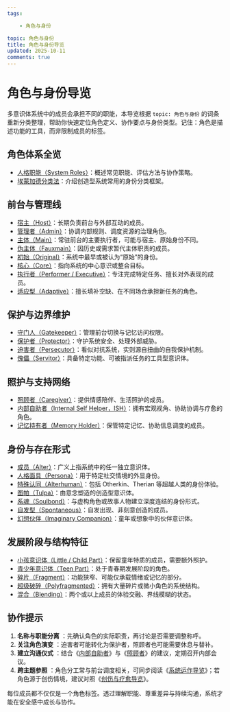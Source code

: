 ```yaml
---
tags:

    - 角色与身份

topic: 角色与身份
title: 角色与身份导览
updated: 2025-10-11
comments: true
---
```


# 角色与身份导览

多意识体系统中的成员会承担不同的职能，本导览根据 `topic: 角色与身份` 的词条重新分类整理，帮助你快速定位角色定义、协作要点与身份类型。记住：角色是描述功能的工具，而非限制成员的标签。

## 角色体系全览

- [人格职能（System Roles）](System-Roles.md)：概述常见职能、评估方法与协作策略。
- [埃蒙加德分类法](Emmengard-Classification.md)：介绍创造型系统常用的身份分类框架。

## 前台与管理线

- [宿主（Host）](Host.md)：长期负责前台与外部互动的成员。
- [管理者（Admin）](Admin.md)：协调内部规则、调度资源的治理角色。
- [主体（Main）](Main.md)：常驻前台的主要执行者，可能与宿主、原始身份不同。
- [伪主体（Fauxmain）](Fauxmain.md)：因历史或需求暂代主体职责的成员。
- [初始（Original）](Original.md)：系统中最早或被认为“原始”的身份。
- [核心（Core）](Core.md)：指向系统的中心意识或整合目标。
- [执行者（Performer / Executive）](Performer-Executive.md)：专注完成特定任务、擅长对外表现的成员。
- [适应型（Adaptive）](Adaptive.md)：擅长填补空缺、在不同场合承担新任务的角色。

## 保护与边界维护

- [守门人（Gatekeeper）](Gatekeeper.md)：管理前台切换与记忆访问权限。
- [保护者（Protector）](Protector.md)：守护系统安全、处理外部威胁。
- [迫害者（Persecutor）](Persecutor.md)：看似对抗系统，实则源自扭曲的自我保护机制。
- [傀儡（Servitor）](Servitor.md)：具备特定功能、可被指派任务的工具型意识体。

## 照护与支持网络

- [照顾者（Caregiver）](Caregiver.md)：提供情感陪伴、生活照护的成员。
- [内部自助者（Internal Self Helper，ISH）](Internal-Self-Helper-ISH.md)：拥有宏观视角、协助协调与疗愈的角色。
- [记忆持有者（Memory Holder）](Memory-Holder.md)：保管特定记忆、协助信息调度的成员。

## 身份与存在形式

- [成员（Alter）](Alter.md)：广义上指系统中的任一独立意识体。
- [人格面具（Persona）](Persona.md)：用于特定社交情境的外显身份。
- [特殊认同（Alterhuman）](Alterhuman.md)：包括 Otherkin、Therian 等超越人类的身份体验。
- [图帕（Tulpa）](Tulpa.md)：由意念塑造的创造型意识体。
- [系魂（Soulbond）](Soulbond.md)：与虚构角色或故事人物建立深度连结的身份形式。
- [自发型（Spontaneous）](Spontaneous.md)：自发出现、非刻意创造的成员。
- [幻想伙伴（Imaginary Companion）](Imaginary-Companion.md)：童年或想象中的伙伴意识体。

## 发展阶段与结构特征

- [小孩意识体（Little / Child Part）](Little.md)：保留童年特质的成员，需要额外照护。
- [青少年意识体（Teen Part）](Teen.md)：处于青春期发展阶段的角色。
- [碎片（Fragment）](Fragment.md)：功能狭窄、可能仅承载情绪或记忆的部分。
- [超级破碎（Polyfragmented）](Polyfragmented.md)：拥有大量碎片或微小角色的系统结构。
- [混合（Blending）](Blending.md)：两个或以上成员的体验交融、界线模糊的状态。

## 协作提示

1. **名称与职能分离** ：先确认角色的实际职责，再讨论是否需要调整称呼。
2. **关注角色演变** ：迫害者可能转化为保护者，照顾者也可能需要休息与替补。
3. **建立沟通仪式** ：结合《[内部自助者](Internal-Self-Helper-ISH.md)》与《[照顾者](Caregiver.md)》的建议，定期召开内部会议。
4. **跨主题参照** ：角色分工常与前台调度相关，可同步阅读《[系统运作导览](System-Operations.md)》；若角色源于创伤情境，建议对照《[创伤与疗愈导览](Trauma-Healing-Guide.md)》。

每位成员都不仅仅是一个角色标签。透过理解职能、尊重差异与持续沟通，系统才能在安全感中成长与协作。

